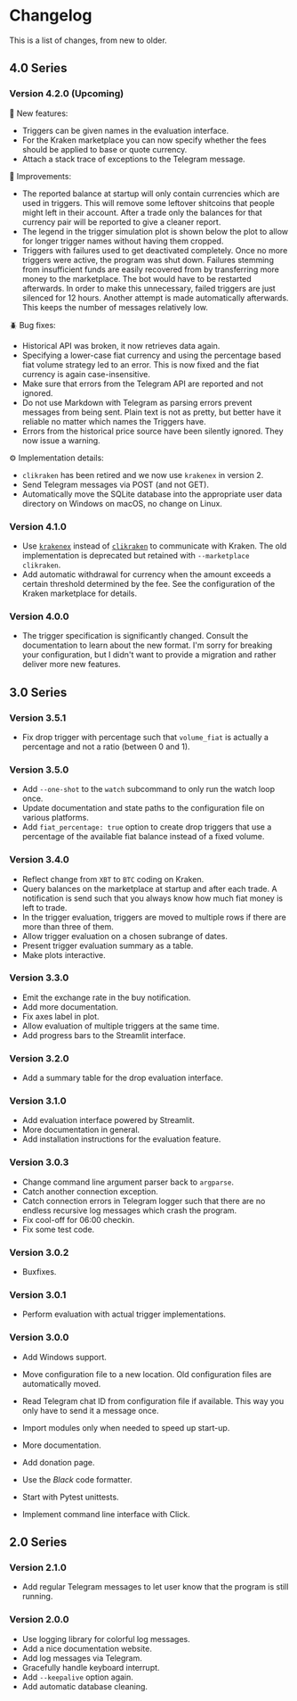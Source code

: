 # Changelog

This is a list of changes, from new to older.

## 4.0 Series

### Version 4.2.0 (Upcoming)

🧪 New features:

- Triggers can be given names in the evaluation interface.
- For the Kraken marketplace you can now specify whether the fees should be applied to base or quote currency.
- Attach a stack trace of exceptions to the Telegram message.

🔧 Improvements:

- The reported balance at startup will only contain currencies which are used in triggers. This will remove some leftover shitcoins that people might left in their account. After a trade only the balances for that currency pair will be reported to give a cleaner report.
- The legend in the trigger simulation plot is shown below the plot to allow for longer trigger names without having them cropped.
- Triggers with failures used to get deactivated completely. Once no more triggers were active, the program was shut down. Failures stemming from insufficient funds are easily recovered from by transferring more money to the marketplace. The bot would have to be restarted afterwards. In order to make this unnecessary, failed triggers are just silenced for 12 hours. Another attempt is made automatically afterwards. This keeps the number of messages relatively low.

🪲 Bug fixes:

- Historical API was broken, it now retrieves data again.
- Specifying a lower-case fiat currency and using the percentage based fiat volume strategy led to an error. This is now fixed and the fiat currency is again case-insensitive.
- Make sure that errors from the Telegram API are reported and not ignored.
- Do not use Markdown with Telegram as parsing errors prevent messages from being sent. Plain text is not as pretty, but better have it reliable no matter which names the Triggers have.
- Errors from the historical price source have been silently ignored. They now issue a warning.

⚙️ Implementation details:

- `clikraken` has been retired and we now use `krakenex` in version 2.
- Send Telegram messages via POST (and not GET).
- Automatically move the SQLite database into the appropriate user data directory on Windows on macOS, no change on Linux.

### Version 4.1.0

- Use [`krakenex`](https://github.com/veox/python3-krakenex) instead of [`clikraken`](https://github.com/zertrin/clikraken) to communicate with Kraken. The old implementation is deprecated but retained with `--marketplace clikraken`.
- Add automatic withdrawal for currency when the amount exceeds a certain threshold determined by the fee. See the configuration of the Kraken marketplace for details.

### Version 4.0.0

- The trigger specification is significantly changed. Consult the documentation to learn about the new format. I'm sorry for breaking your configuration, but I didn't want to provide a migration and rather deliver more new features.

## 3.0 Series

### Version 3.5.1

- Fix drop trigger with percentage such that `volume_fiat` is actually a percentage and not a ratio (between 0 and 1).

### Version 3.5.0

- Add `--one-shot` to the `watch` subcommand to only run the watch loop once.
- Update documentation and state paths to the configuration file on various platforms.
- Add `fiat_percentage: true` option to create drop triggers that use a percentage of the available fiat balance instead of a fixed volume.

### Version 3.4.0

- Reflect change from `XBT` to `BTC` coding on Kraken.
- Query balances on the marketplace at startup and after each trade. A notification is send such that you always know how much fiat money is left to trade.
- In the trigger evaluation, triggers are moved to multiple rows if there are more than three of them.
- Allow trigger evaluation on a chosen subrange of dates.
- Present trigger evaluation summary as a table.
- Make plots interactive.

### Version 3.3.0

- Emit the exchange rate in the buy notification.
- Add more documentation.
- Fix axes label in plot.
- Allow evaluation of multiple triggers at the same time.
- Add progress bars to the Streamlit interface.

### Version 3.2.0

- Add a summary table for the drop evaluation interface.

### Version 3.1.0

- Add evaluation interface powered by Streamlit.
- More documentation in general.
- Add installation instructions for the evaluation feature.

### Version 3.0.3

- Change command line argument parser back to `argparse`.
- Catch another connection exception.
- Catch connection errors in Telegram logger such that there are no endless recursive log messages which crash the program.
- Fix cool-off for 06:00 checkin.
- Fix some test code.

### Version 3.0.2

- Buxfixes.

### Version 3.0.1

- Perform evaluation with actual trigger implementations.

### Version 3.0.0

- Add Windows support.
- Move configuration file to a new location. Old configuration files are automatically moved.
- Read Telegram chat ID from configuration file if available. This way you only have to send it a message once.
- Import modules only when needed to speed up start-up.

- More documentation.
- Add donation page.
- Use the *Black* code formatter.
- Start with Pytest unittests.
- Implement command line interface with Click.

## 2.0 Series

### Version 2.1.0

- Add regular Telegram messages to let user know that the program is still running.

### Version 2.0.0

- Use logging library for colorful log messages.
- Add a nice documentation website.
- Add log messages via Telegram.
- Gracefully handle keyboard interrupt.
- Add `--keepalive` option again.
- Add automatic database cleaning.